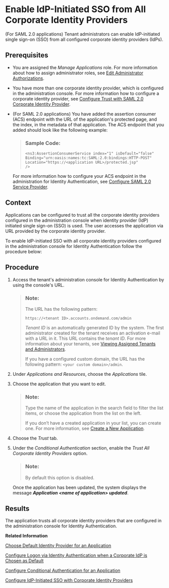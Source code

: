 <!-- loiof7ec8d2cccde486d83353654d6c1f18a -->

# Enable IdP-Initiated SSO from All Corporate Identity Providers

\(For SAML 2.0 applications\) Tenant administrators can enable IdP-initiated single sign-on \(SSO\) from all configured corporate identity providers \(IdPs\).



<a name="loiof7ec8d2cccde486d83353654d6c1f18a__prereq_s3p_sq3_3bb"/>

## Prerequisites

-   You are assigned the *Manage Applications* role. For more information about how to assign administrator roles, see [Edit Administrator Authorizations](edit-administrator-authorizations-86ee374.md).

-   You have more than one corporate identity provider, which is configured in the administration console. For more information how to configure a corporate identity provider, see [Configure Trust with SAML 2.0 Corporate Identity Provider](configure-trust-with-saml-2-0-corporate-identity-provider-33832e5.md).

-   \(For SAML 2.0 applications\) You have added the assertion consumer \(ACS\) endpoint with the URL of the application's protected page, and the index, in the metadata of that application. The ACS endpoint that you added should look like the following example:

    > ### Sample Code:  
    > ```
    > <ns3:AssertionConsumerService index="1" isDefault="false" Binding="urn:oasis:names:tc:SAML:2.0:bindings:HTTP-POST" Location="https://<application URL>/protected.jsp"
    > />
    > ```

    For more information how to configure your ACS endpoint in the administration for Identity Authentication, see [Configure SAML 2.0 Service Provider](configure-saml-2-0-service-provider-51f1f75.md).




## Context

Applications can be configured to trust all the corporate identity providers configured in the administration console when identity provider \(IdP\) initiated single sign-on \(SSO\) is used. The user accesses the application via URL provided by the corporate identity provider.

To enable IdP-initiated SSO with all corporate identity providers configured in the administration console for Identity Authentication follow the procedure below:



## Procedure

1.  Access the tenant's administration console for Identity Authentication by using the console's URL.

    > ### Note:  
    > The URL has the following pattern:
    > 
    > `https://<tenant ID>.accounts.ondemand.com/admin`
    > 
    > *Tenant ID* is an automatically generated ID by the system. The first administrator created for the tenant receives an activation e-mail with a URL in it. This URL contains the *tenant ID*. For more information about your tenants, see [Viewing Assigned Tenants and Administrators](../viewing-assigned-tenants-and-administrators-f56e6f2.md).
    > 
    > If you have a configured custom domain, the URL has the following pattern: `<your custom domain>/admin`.

2.  Under *Applications and Resources*, choose the *Applications* tile.

3.  Choose the application that you want to edit.

    > ### Note:  
    > Type the name of the application in the search field to filter the list items, or choose the application from the list on the left.
    > 
    > If you don’t have a created application in your list, you can create one. For more information, see [Create a New Application](create-a-new-application-0d4b255.md).

4.  Choose the *Trust* tab.

5.  Under the *Conditional Authentication* section, enable the *Trust All Corporate Identity Providers* option.

    > ### Note:  
    > By default this option is disabled.

    Once the application has been updated, the system displays the message ***Application <name of application\> updated***.




<a name="loiof7ec8d2cccde486d83353654d6c1f18a__result_fhp_jtn_jbb"/>

## Results

The application trusts all corporate identity providers that are configured in the administration console for Identity Authentication.

**Related Information**  


[Choose Default Identity Provider for an Application](choose-default-identity-provider-for-an-application-e9d8274.md "You choose between a local identity provider and a corporate identity provider to be the default identity provider for your application.")

[Configure Logon via Identity Authentication when a Corporate IdP is Chosen as Default](configure-logon-via-identity-authentication-when-a-corporate-idp-is-chosen-as-default-3a3bf9b.md "You can allow users to log on via Identity Authentication when a corporate identity provider (IdP) is chosen as default.")

[Configure Conditional Authentication for an Application](configure-conditional-authentication-for-an-application-0143dce.md "Tenant administrator can define rules for authenticating identity provider according to e-mail domain, user type, user group, and IP range (specified in CIDR notation).")

[Configure IdP-Initiated SSO with Corporate Identity Providers](configure-idp-initiated-sso-with-corporate-identity-providers-d483a52.md#loiod483a52be22946d5a05951b0fa16221f "This document shows you how to configure identity provider (IdP) initiated single sign-on (SSO) with corporate identity providers.")

